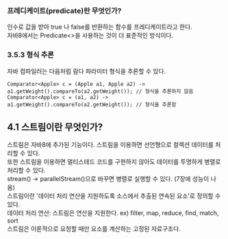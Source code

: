 ### 프레디케이트(predicate)란 무엇인가?
인수로 값을 받아 true 나 false를 반환하는 함수를 프레디케이트라고 한다.   
자바8에서는 Predicate<>을 사용하는 것이 더 표준적인 방식이다.

### 3.5.3 형식 추론
자바 컴파일러는 다음처럼 람다 파라미터 형식을 추론할 수 있다.
```text
Comparator<Apple> c = (Apple a1, Apple a2) -> a1.getWeight().compareTo(a2.getWeight()); // 형식을 추론하지 않음
Comparator<Apple> c = (a1, a2) -> a1.getWeight().compareTo(a2.getWeight()); // 형식을 추론함
```

## 4.1 스트림이란 무엇인가?
스트림은 자바8에 추가된 기능이다. 스트림을 이용하면 선언형으로 컬렉션 데이터를 처리할 수 있다.   
또한 스트림을 이용하면 멀티스테드 코드를 구현하지 않아도 데이터를 투명하게 병렬로 처리할 수 있다.   
stream() -> parallelStream()으로 바꾸면 병렬로 실행할 수 있다. (7장에 성능이 나옴)   
스트림이란 '데이터 처리 연산을 지원하도록 소스에서 추출된 연속된 요소'로 정의할 수 있다.   
데이터 처리 연산: 스트림은 연산을 지원한다. ex) filter, map, reduce, find, match, sort   
스트림은 이론적으로 요청할 때만 요소를 계산하는 고정된 자료구조다.